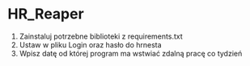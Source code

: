 # HR_Reaper
1. Zainstaluj potrzebne biblioteki z requirements.txt
2. Ustaw w pliku Login oraz hasło do hrnesta
3. Wpisz datę od której program ma wstwiać zdalną pracę co tydzień
